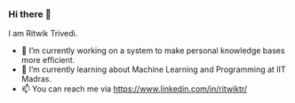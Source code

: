 ### Hi there 👋
I am Ritwik Trivedi.

- 🔭 I’m currently working on a system to make personal knowledge bases more efficient.
- 🌱 I’m currently learning about Machine Learning and Programming at IIT Madras.
- 📫 You can reach me via https://www.linkedin.com/in/ritwiktr/
<!--
**ritwiktrivedi/ritwiktrivedi** is a ✨ _special_ ✨ repository because its `README.md` (this file) appears on your GitHub profile.

Here are some ideas to get you started:

- 🔭 I’m currently working on ...
- 🌱 I’m currently learning ...
- 👯 I’m looking to collaborate on ...
- 🤔 I’m looking for help with ...
- 💬 Ask me about ...
- 📫 How to reach me: ...
- 😄 Pronouns: ...
- ⚡ Fun fact: ...
-->
